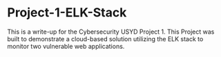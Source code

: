 # Project-1-ELK-Stack
This is a write-up for the Cybersecurity USYD Project 1. This Project was built to demonstrate a cloud-based solution utilizing the ELK stack to monitor two vulnerable web applications. 

